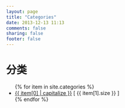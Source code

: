 ```yaml
---
layout: page
title: "Categories"
date: 2013-12-13 11:13
comments: false
sharing: false
footer: false
---
```

# 分类

<ul>
{% for item in site.categories %}
    <li><a href="/blog/categories/{{ item[0] }}/">{{ item[0] | capitalize }}</a> [ {{ item[1].size }} ]</li>
{% endfor %}
</ul>
